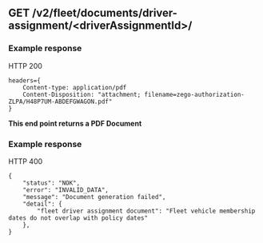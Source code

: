 ## GET /v2/fleet/documents/driver-assignment/&lt;driverAssignmentId&gt;/

### Example response

HTTP 200

```
headers={
    Content-type: application/pdf
    Content-Disposition: "attachment; filename=zego-authorization-ZLPA/H48P7UM-ABDEFGWAGON.pdf"
}
```

**This end point returns a PDF Document**

### Example response

HTTP 400

```
{
    "status": "NOK",
    "error": "INVALID_DATA",
    "message": "Document generation failed",
    "detail": {
        "fleet driver assignment document": "Fleet vehicle membership dates do not overlap with policy dates"
    },
}
```
